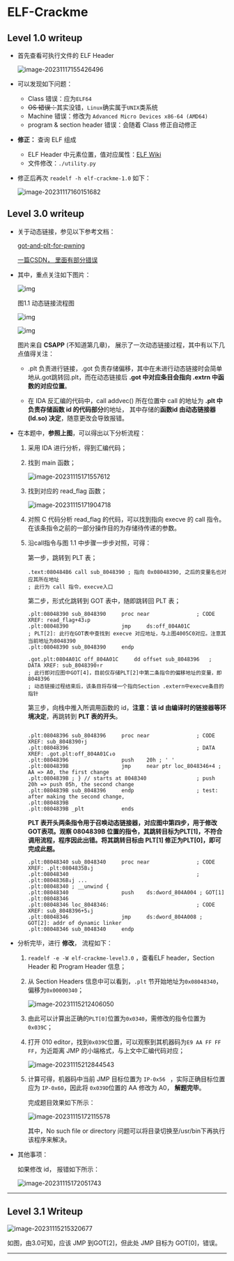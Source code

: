 # ELF-Crackme

## Level 1.0 writeup

- 首先查看可执行文件的 ELF Header

  ![image-20231117155426496](./resources/elf-1.0-header.png)

- 可以发现如下问题：

  - Class 错误：应为`ELF64`
  - ~~OS 错误：~~其实没错，`Linux`确实属于`UNIX`类系统
  - Machine 错误：修改为 `Advanced Micro Devices x86-64 (AMD64)`
  - program & section header 错误：会随着 Class 修正自动修正

- **修正：** 查询 ELF 组成

  - ELF Header 中元素位置，值对应属性：[ELF Wiki](https://en.wikipedia.org/wiki/Executable_and_Linkable_Format)
  - 文件修改：`./utility.py`

- 修正后再次 `readelf -h elf-crackme-1.0` 如下：

  ![image-20231117160151682](.\resources\elf-1.0-correct.png)

## Level 3.0 writeup

- 关于动态链接，参见以下参考文档：

  [got-and-plt-for-pwning](https://systemoverlord.com/2017/03/19/got-and-plt-for-pwning.html)

  [一篇CSDN， 里面有部分错误](https://blog.csdn.net/weixin_46521144/article/details/115378030)

- 其中，重点关注如下图片：

  ![img](./resources/elf-dynamic-linkage.png)

  图1.1 动态链接流程图

  ![img](./resources/elf-dynamic-linkage-1.png)
  
  ![img](./resources/elf-dynamic-linkage-2.png)
  
  图片来自 **CSAPP** (不知道第几章)， 展示了一次动态链接过程，其中有以下几点值得关注：
  
  - .plt 负责进行链接，.got 负责存储偏移，其中在未进行动态链接时会简单地从.got跳转回.plt，而在动态链接后 **.got 中对应条目会指向 .extrn 中函数的对应位置**。
  
  - 在 IDA 反汇编的代码中，call addvec() 所在位置中 call 的地址为 **.plt 中负责存储函数 id 的代码部分**的地址， 其中存储的**函数id 由动态链接器 (ld.so) 决定**，随意更改会导致报错。
  
- 在本题中，**参照上图**，可以得出以下分析流程：

  1. 采用 IDA 进行分析，得到汇编代码；

  2. 找到 main 函数；

     ![image-20231115171557612](./resources/elf-dynamic-linker-main.png)

  3. 找到对应的 read_flag 函数；

     ![image-20231115171904718](./resources/elf-dynamic-linker-read-flag.png)

  4. 对照 C 代码分析 read_flag 的代码，可以找到指向 execve 的 call 指令。在该条指令之前的一部分操作目的为存储待传递的参数。

  5. 沿call指令与图 1.1 中步骤一步步对照，可得：

     第一步，跳转到 PLT 表；

     ```assembly
     .text:080484B6 call sub_8048390 ; 指向 0x08048390, 之后的变量名也对应其所在地址
     ; 此行为 call 指令，execve入口
     ```

     第二步，形式化跳转到 GOT 表中，随即跳转回 PLT 表；

     ```assembly
     .plt:08048390 sub_8048390     proc near               ; CODE XREF: read_flag+43↓p
     .plt:08048390                 jmp     ds:off_804A01C  
     ; PLT[2]: 此行在GOT表中查找到 execve 对应地址，与上图4005C0对应。注意其当前地址为8048390
     .plt:08048390 sub_8048390     endp
     ```

     ```assembly
     .got.plt:0804A01C off_804A01C     dd offset sub_8048396   ; DATA XREF: sub_8048390↑r
     ; 此行即对应图中GOT[4]，目前仅存储PLT[2]中第二条指令的偏移地址的变量，即8048396
     ; 动态链接过程结束后，该条目将存储一个指向Section .extern中execve条目的指针
     ```

     第三步，向栈中推入所调用函数的 id，**注意：该 id 由编译时的链接器等环境决定**，再跳转到 **PLT 表的开头**。

     ```assembly
     
     .plt:08048396 sub_8048396     proc near               ; CODE XREF: sub_8048390↑j
     .plt:08048396                                         ; DATA XREF: .got.plt:off_804A01C↓o
     .plt:08048396                 push    20h ; ' '
     .plt:0804839B                 jmp     near ptr loc_8048346+4 ; AA => A0, the first change
     .plt:0804839B ; } // starts at 8048340                ; push 20h => push 05h, the second change
     .plt:0804839B sub_8048396     endp                    ; test: after making the second change, 
     .plt:0804839B
     .plt:0804839B _plt            ends
     ```

     **PLT 表开头两条指令用于召唤动态链接器，对应图中第四步，用于修改GOT表项。观察 0804839B 位置的指令，其跳转目标为PLT[1]，不符合调用流程，程序因此出错。将其跳转目标由 PLT[1] 修正为PLT[0]，即可完成此题。**

     ```assembly
     .plt:08048340 sub_8048340     proc near               ; CODE XREF: .plt:0804835B↓j
     .plt:08048340                                         ; .plt:0804836B↓j ...
     .plt:08048340 ; __unwind {
     .plt:08048340                 push    ds:dword_804A004 ; GOT[1]
     .plt:08048346
     .plt:08048346 loc_8048346:                            ; CODE XREF: sub_8048396+5↓j
     .plt:08048346                 jmp     ds:dword_804A008 ; GOT[2]: addr of dynamic linker
     .plt:08048346 sub_8048340     endp
     ```

- 分析完毕，进行 **修改**， 流程如下：

  1. `readelf -e -W elf-crackme-level3.0`  ，查看ELF header，Section Header 和 Program Header 信息；

  2. 从 Section Headers 信息中可以看到，`.plt` 节开始地址为`0x08048340`， 偏移为`0x00000340`；

     ![image-20231115212406050](./resources/elf-dynamic-linker-plt.png)

  3. 由此可以计算出正确的`PLT[0]`位置为`0x0340`，需修改的指令位置为`0x039C`；

  4. 打开 010 editor，找到`0x039C`位置，可以观察到其机器码为`E9 AA FF FF FF`，为近距离 JMP 的小端格式，与上文中汇编代码对应；

     ![image-20231115212844543](D:/codes/Software_security/Software_Security_Course/pwn-notes/resources/elf-dynamic-linker-machine-code.png)

  5. 计算可得，机器码中当前 JMP 目标位置为 `IP-0x56 ` ，实际正确目标位置应为 `IP-0x60`，因此将 `0x039D`位置的 AA 修改为 A0， **解题完毕**。

     完成题目效果如下所示：

     ![image-20231115172115578](./resources/elf-dynamic-linker-final.png)

     其中，No such file or directory 问题可以将目录切换至/usr/bin下再执行该程序来解决。

- 其他事项：

  如果修改 id， 报错如下所示：

  ![image-20231115172051743](./resources/elf-dynamic-linker-change-id.png)

---

## Level 3.1 Writeup

![image-20231115215320677](./resources/elf-dynamic-linker-plt-start.png)

如图，由3.0可知，应该 JMP 到GOT[2]，但此处 JMP 目标为 GOT[0]，错误。

---
